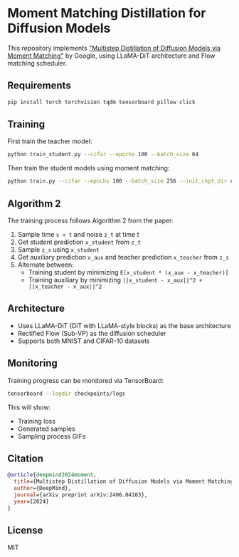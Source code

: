 # Moment Matching Distillation for Diffusion Models

This repository implements ["Multistep Distillation of Diffusion Models via Moment Matching"](https://arxiv.org/abs/2406.04103) by Google, using LLaMA-DiT architecture and Flow matching scheduler.

## Requirements

```bash
pip install torch torchvision tqdm tensorboard pillow click
```

## Training

First train the teacher model:

```bash
python train_student.py --cifar --epochs 100 --batch_size 64
```

Then train the student models using moment matching:

```bash 
python train.py --cifar --epochs 100 --batch_size 256 --init_ckpt_dir checkpoints/model_epoch_44.pt
```

## Algorithm 2

The training process follows Algorithm 2 from the paper:

1. Sample time `s < t` and noise `z_t` at time t
2. Get student prediction `x_student` from `z_t`
3. Sample `z_s` using `x_student` 
4. Get auxiliary prediction `x_aux` and teacher prediction `x_teacher` from `z_s`
5. Alternate between:
   - Training student by minimizing `E[x_student * (x_aux - x_teacher)]`
   - Training auxiliary by minimizing `||x_student - x_aux||^2 + ||x_teacher - x_aux||^2`

## Architecture

- Uses LLaMA-DiT (DiT with LLaMA-style blocks) as the base architecture
- Rectified Flow (Sub-VP) as the diffusion scheduler
- Supports both MNIST and CIFAR-10 datasets

## Monitoring

Training progress can be monitored via TensorBoard:
```bash
tensorboard --logdir checkpoints/logs
```

This will show:
- Training loss
- Generated samples
- Sampling process GIFs

## Citation

```bibtex
@article{deepmind2024moment,
  title={Multistep Distillation of Diffusion Models via Moment Matching},
  author={DeepMind},
  journal={arXiv preprint arXiv:2406.04103},
  year={2024}
}
```

## License

MIT